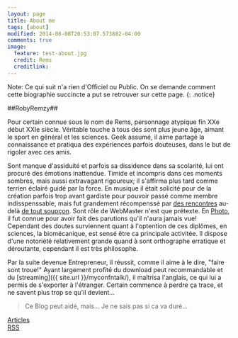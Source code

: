```yaml
---
layout: page
title: About me
tags: [about]
modified: 2014-08-08T20:53:07.573882-04:00
comments: true
image:
  feature: test-about.jpg
  credit: Rems
  creditlink:
---
```


Note: Ce qui suit n'a rien d'Officiel ou Public. On se demande comment cette biographie succincte a put se retrouver sur cette page.
{: .notice}

##RobyRemzy##

Pour certain connue sous le nom de Rems, personnage atypique fin XXe début XXIe siècle.
Véritable touche à tous dés sont plus jeune âge, aimant le sport en général et les sciences.
Geek assumé, il aime partagé la connaissance et pratiqua des expériences parfois douteuses, dans le but de rigoler avec ces amis.


Sont manque d'assiduité et parfois sa dissidence dans sa scolarité, lui ont procuré des émotions inattendue. Timide et incompris dans ces moments sombres, mais aussi extravagant rigoureux;
il s'affirma plus tard comme terrien éclairé guidé par la force.
En musique il était solicité pour de la création parfois trop avant gardiste pour pouvoir passé comme membre indisspenssable, mais fut grandement récompenssé par [des rencontres](https://www.youtube.com/watch?v=7LeUvytB0uY) au-delà [de tout soupçon](https://www.reddit.com/r/AskReddit/comments/2mvco9/who_is_the_most_famous_person_youve_ever_met_and/cm8m5t7).
Sont rôle de WebMaster n'est que prétexte. En [Photo](https://www.flickr.com/photos/remsenlive/), il fut connue pour avoir fait des parutions qu'il n'aura jamais vue!
Cependant des doutes surviennent quant à l'optention de ces diplômes, en sciences, la biomécanique, est sensé être ca principale activitée.
Il dispose d'une notoriété relativement grande quand à sont orthographe erratique et déroutante, cependant il est très philosophe.

Par la suite devenue Entrepreneur, il réussit, comme il aime à le dire, "faire sont troue!"
Ayant largement profité du download peut recommandable et du [streaming]({{ site.url }}/myconfntalk/), il maîtrisa l'anglais, ce qui lui a permis de s'exporter à l'étranger.
Certain commence à perdre ça trace, et ne savent plus trop se qu'il devient...

>Ce Blog peut aidé,
>mais...
>Je ne sais pas si ca va duré...

<a markdown="0" href="{{ site.url }}/posts" class="btn">Articles</a>
<br>
<a markdown="0" href="{{ site.url }}/feed.xml" class="btn">RSS</a>
